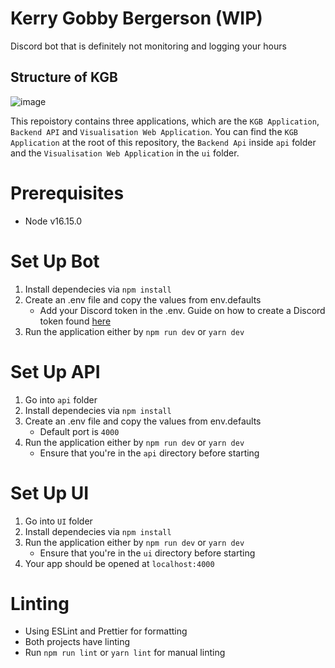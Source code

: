 # Kerry Gobby Bergerson (WIP)
Discord bot that is definitely not monitoring and logging your hours

## Structure of KGB
![image](https://user-images.githubusercontent.com/47926269/167037675-64422691-427d-4c14-a1fe-06ba20603cb3.png)

This repoistory contains three applications, which are the `KGB Application`, `Backend API` and `Visualisation Web Application`. You can find the `KGB Application` at the root of this repository, the `Backend Api` inside `api` folder and the `Visualisation Web Application` in the `ui` folder.


# Prerequisites
* Node v16.15.0

# Set Up Bot
1. Install dependecies via `npm install`
2. Create an .env file and copy the values from env.defaults 
    * Add your Discord token in the .env. Guide on how to create a Discord token found [here](https://discordjs.guide/preparations/setting-up-a-bot-application.html#creating-your-bot)
3. Run the application either by `npm run dev` or `yarn dev`

# Set Up API
1. Go into `api` folder
2. Install dependecies via `npm install`
3. Create an .env file and copy the values from env.defaults
   * Default port is `4000`
4. Run the application either by `npm run dev` or `yarn dev`
   * Ensure that you're in the `api` directory before starting

# Set Up UI
1. Go into `UI` folder
2. Install dependecies via `npm install`
3. Run the application either by `npm run dev` or `yarn dev`
   * Ensure that you're in the `ui` directory before starting
4. Your app should be opened at `localhost:4000`

# Linting
* Using ESLint and Prettier for formatting
* Both projects have linting
* Run `npm run lint` or `yarn lint` for manual linting

